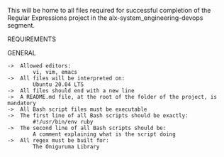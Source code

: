 This will be home to all files required for successful completion of the Regular Expressions project in the alx-system_engineering-devops segment.


REQUIREMENTS

GENERAL

	->	Allowed editors:
			vi, vim, emacs
	->	All files will be interpreted on:
			Ubuntu 20.04 LTS
	->	All files should end with a new line
	->	A README.md file, at the root of the folder of the project, is mandatory
	->	All Bash script files must be executable
	->	The first line of all Bash scripts should be exactly:
			#!/usr/bin/env ruby
	->	The second line of all Bash scripts should be:
			A comment explaining what is the script doing
	->	All regex must be built for:
			The Oniguruma Library